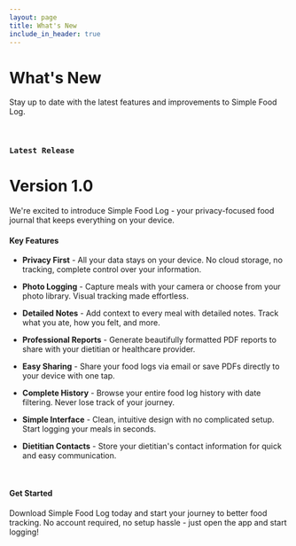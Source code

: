 ```yaml
---
layout: page
title: What's New
include_in_header: true
---
```


# What's New

Stay up to date with the latest features and improvements to Simple Food Log.

<br>

### `Latest Release`
# **Version 1.0**

We're excited to introduce Simple Food Log - your privacy-focused food journal that keeps everything on your device.

#### Key Features

- **Privacy First** - All your data stays on your device. No cloud storage, no tracking, complete control over your information.

- **Photo Logging** - Capture meals with your camera or choose from your photo library. Visual tracking made effortless.

- **Detailed Notes** - Add context to every meal with detailed notes. Track what you ate, how you felt, and more.

- **Professional Reports** - Generate beautifully formatted PDF reports to share with your dietitian or healthcare provider.

- **Easy Sharing** - Share your food logs via email or save PDFs directly to your device with one tap.

- **Complete History** - Browse your entire food log history with date filtering. Never lose track of your journey.

- **Simple Interface** - Clean, intuitive design with no complicated setup. Start logging your meals in seconds.

- **Dietitian Contacts** - Store your dietitian's contact information for quick and easy communication.

<br>

#### Get Started

Download Simple Food Log today and start your journey to better food tracking. No account required, no setup hassle - just open the app and start logging!

<br>